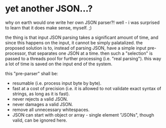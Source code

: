 # yet another JSON...?

why on earth would one write her own JSON parser?!
well - i was surprised to learn that it does make sense, myself. ;)

the thing is that input JSON parsing takes a significant amount of time, and since this happens on the input,
it cannot be simply palatalized.
the proposed solution is to, instead of parsing JSON, have a simple input pre-processor, that separates one JSON at a time.
then such a "selection" is passed to a threads pool for further processing (i.e. "real parsing").
this way a lot of time is saved on the input end of the system.

this "pre-parser" shall be:
* resumable (i.e. process input byte by byte).
* fast at a cost of precision (i.e. it is allowed to not validate exact syntax of strings, as long as it is fast).
* never rejects a valid JSON.
* never damages a valid JSON.
* remove all unnecessary whitespaces.
* JSON can start with object or array - single element "JSONs", though valid, can be ignored here.
